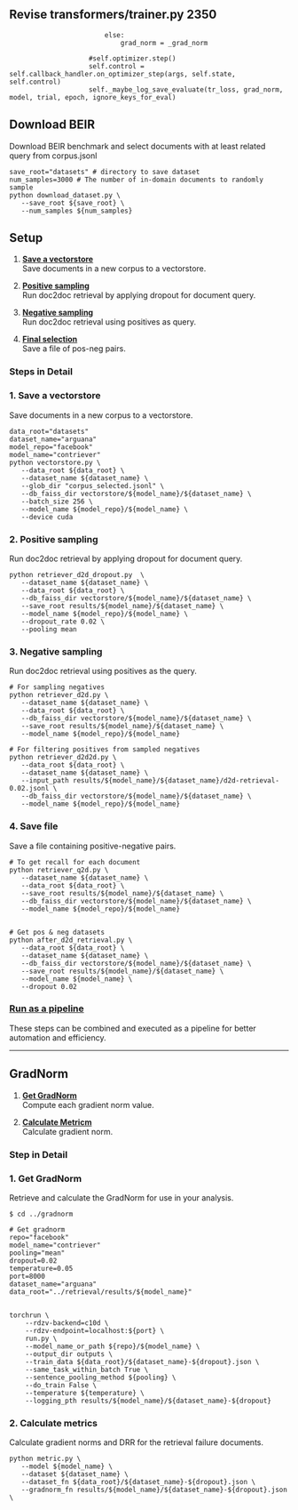 ## Revise transformers/trainer.py 2350
```
                        else:
                            grad_norm = _grad_norm

                    #self.optimizer.step()
                    self.control = self.callback_handler.on_optimizer_step(args, self.state, self.control)
                    self._maybe_log_save_evaluate(tr_loss, grad_norm, model, trial, epoch, ignore_keys_for_eval)
```

## Download BEIR
Download BEIR benchmark and select documents with at least related query from corpus.jsonl
```
save_root="datasets" # directory to save dataset
num_samples=3000 # The number of in-domain documents to randomly sample
python download_dataset.py \
   --save_root ${save_root} \
   --num_samples ${num_samples}
```

## Setup

1. [**Save a vectorstore**](#1-save-a-vectorstore)  
   Save documents in a new corpus to a vectorstore.

2. [**Positive sampling**](#2-positive-sampling)  
   Run doc2doc retrieval by applying dropout for document query.

3. [**Negative sampling**](#3-negative-sampling)  
   Run doc2doc retrieval using positives as query.

4. [**Final selection**](#4-save-file)  
   Save a file of pos-neg pairs.

### Steps in Detail

### 1. Save a vectorstore
Save documents in a new corpus to a vectorstore.
```
data_root="datasets"
dataset_name="arguana"
model_repo="facebook"
model_name="contriever"
python vectorstore.py \
   --data_root ${data_root} \
   --dataset_name ${dataset_name} \
   --glob_dir "corpus_selected.jsonl" \
   --db_faiss_dir vectorstore/${model_name}/${dataset_name} \
   --batch_size 256 \
   --model_name ${model_repo}/${model_name} \
   --device cuda
```

### 2. Positive sampling
Run doc2doc retrieval by applying dropout for document query.
```
python retriever_d2d_dropout.py  \
   --dataset_name ${dataset_name} \
   --data_root ${data_root} \
   --db_faiss_dir vectorstore/${model_name}/${dataset_name} \
   --save_root results/${model_name}/${dataset_name} \
   --model_name ${model_repo}/${model_name} \
   --dropout_rate 0.02 \
   --pooling mean
```

### 3. Negative sampling
Run doc2doc retrieval using positives as the query.
```
# For sampling negatives
python retriever_d2d.py \
   --dataset_name ${dataset_name} \
   --data_root ${data_root} \
   --db_faiss_dir vectorstore/${model_name}/${dataset_name} \
   --save_root results/${model_name}/${dataset_name} \
   --model_name ${model_repo}/${model_name} 

# For filtering positives from sampled negatives
python retriever_d2d2d.py \
   --data_root ${data_root} \
   --dataset_name ${dataset_name} \
   --input_path results/${model_name}/${dataset_name}/d2d-retrieval-0.02.jsonl \
   --db_faiss_dir vectorstore/${model_name}/${dataset_name} \
   --model_name ${model_repo}/${model_name}
```

### 4. Save file
Save a file containing positive-negative pairs.
```
# To get recall for each document
python retriever_q2d.py \
   --dataset_name ${dataset_name} \
   --data_root ${data_root} \
   --save_root results/${model_name}/${dataset_name} \
   --db_faiss_dir vectorstore/${model_name}/${dataset_name} \
   --model_name ${model_repo}/${model_name} 
   

# Get pos & neg datasets
python after_d2d_retrieval.py \
   --data_root ${data_root} \
   --dataset_name ${dataset_name} \
   --db_faiss_dir vectorstore/${model_name}/${dataset_name} \
   --save_root results/${model_name}/${dataset_name} \
   --model_name ${model_name} \
   --dropout 0.02 
```


### [Run as a pipeline](#run-as-a-pipeline)
These steps can be combined and executed as a pipeline for better automation and efficiency.

---

## GradNorm

1. [**Get GradNorm**](#1-get-gradnorm)  
   Compute each gradient norm value.

2. [**Calculate Metricm**](#1-get-gradnorm)  
   Calculate gradient norm.

### Step in Detail

### 1. Get GradNorm
Retrieve and calculate the GradNorm for use in your analysis.
```
$ cd ../gradnorm

# Get gradnorm
repo="facebook"
model_name="contriever"
pooling="mean"
dropout=0.02
temperature=0.05
port=8000
dataset_name="arguana"
data_root="../retrieval/results/${model_name}"


torchrun \
    --rdzv-backend=c10d \
    --rdzv-endpoint=localhost:${port} \
    run.py \
    --model_name_or_path ${repo}/${model_name} \
    --output_dir outputs \
    --train_data ${data_root}/${dataset_name}-${dropout}.json \
    --same_task_within_batch True \
    --sentence_pooling_method ${pooling} \
    --do_train False \
    --temperature ${temperature} \
    --logging_pth results/${model_name}/${dataset_name}-${dropout}
```

### 2. Calculate metrics
Calculate gradient norms and DRR for the retrieval failure documents.

```
python metric.py \
   --model ${model_name} \
   --dataset ${dataset_name} \
   --dataset_fn ${data_root}/${dataset_name}-${dropout}.json \
   --gradnorm_fn results/${model_name}/${dataset_name}-${dropout}.json \
```

